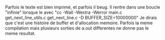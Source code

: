 Parfois le texte est bien imprimé, et parfois il beug.
Il rentre dans une boucle "infinie" lorsque le avec "cc -Wall -Wextra -Werror main.c get_next_line_utils.c get_next_line.c -D BUFFER_SIZE=10000000"
Je dirais que c'est une histoire de buffer et d'allocation memoire. 
Parfois la meme compilation mais plusieurs sorties de a.out differentes ne donne pas le meme resultat.
